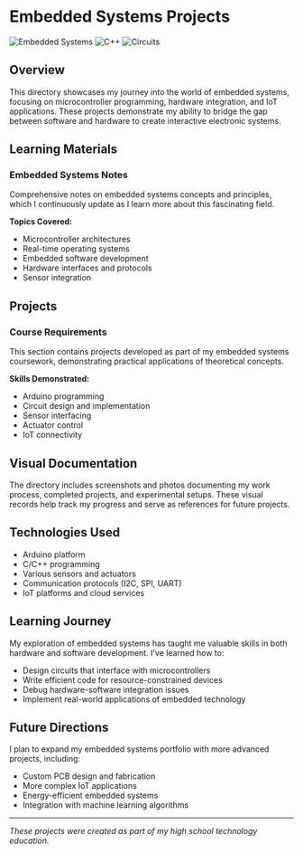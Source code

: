 # Embedded Systems Projects

![Embedded Systems](https://img.shields.io/badge/Tech-Embedded_Systems-lightgrey?logo=arduino)
![C++](https://img.shields.io/badge/Code-C++-blue?logo=c%2B%2B)
![Circuits](https://img.shields.io/badge/Hardware-Circuits-brightgreen?logo=raspberrypi)

## Overview
This directory showcases my journey into the world of embedded systems, focusing on microcontroller programming, hardware integration, and IoT applications. These projects demonstrate my ability to bridge the gap between software and hardware to create interactive electronic systems.

## Learning Materials

### Embedded Systems Notes
Comprehensive notes on embedded systems concepts and principles, which I continuously update as I learn more about this fascinating field.

**Topics Covered:**
- Microcontroller architectures
- Real-time operating systems
- Embedded software development
- Hardware interfaces and protocols
- Sensor integration

## Projects

### Course Requirements
This section contains projects developed as part of my embedded systems coursework, demonstrating practical applications of theoretical concepts.

**Skills Demonstrated:**
- Arduino programming
- Circuit design and implementation
- Sensor interfacing
- Actuator control
- IoT connectivity

## Visual Documentation
The directory includes screenshots and photos documenting my work process, completed projects, and experimental setups. These visual records help track my progress and serve as references for future projects.

## Technologies Used
- Arduino platform
- C/C++ programming
- Various sensors and actuators
- Communication protocols (I2C, SPI, UART)
- IoT platforms and cloud services

## Learning Journey
My exploration of embedded systems has taught me valuable skills in both hardware and software development. I've learned how to:
- Design circuits that interface with microcontrollers
- Write efficient code for resource-constrained devices
- Debug hardware-software integration issues
- Implement real-world applications of embedded technology

## Future Directions
I plan to expand my embedded systems portfolio with more advanced projects, including:
- Custom PCB design and fabrication
- More complex IoT applications
- Energy-efficient embedded systems
- Integration with machine learning algorithms

---

*These projects were created as part of my high school technology education.*